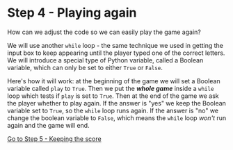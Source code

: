 # Step 4 - Playing again

How can we adjust the code so we can easily play the game again?

We will use another ```while``` loop - the same technique we used in getting the input box to keep appearing until the player typed one of the correct letters. We will introduce a special type of Python variable, called a Boolean variable, which can only be set to either ```True``` or ```False```.

Here's how it will work: at the beginning of the game we will set a Boolean variable called ```play``` to ```True```. Then we put the **_whole game_** inside a ```while``` loop which tests if ```play``` is set to ```True```. Then at the end of the game we ask the player whether to play again. If the answer is "yes" we keep the Boolean variable set to ```True```, so the ```while``` loop runs again. If the answer is "no" we change the boolean variable to ```False```, which means the ```while``` loop *won't* run again and the game will end.

[Go to Step 5 - Keeping the score](../Step5-Keeping-score)
